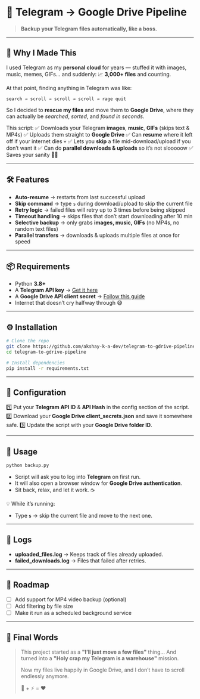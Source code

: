 

# 🚀 Telegram → Google Drive Pipeline

> **Backup your Telegram files automatically, like a boss.**

---

## 🤔 Why I Made This

I used Telegram as my **personal cloud** for years —
stuffed it with images, music, memes, GIFs… and suddenly:
📈 **3,000+ files** and counting.

At that point, finding anything in Telegram was like:

```
search → scroll → scroll → scroll → rage quit
```

So I decided to **rescue my files** and move them to **Google Drive**,
where they can actually be *searched*, *sorted*, and *found in seconds*.

This script:
✅ Downloads your Telegram **images**, **music**, **GIFs** (skips text & MP4s)
✅ Uploads them straight to **Google Drive**
✅ Can **resume** where it left off if your internet dies 💀
✅ Lets you **skip** a file mid-download/upload if you don’t want it
✅ Can do **parallel downloads & uploads** so it’s not slooooow
✅ Saves your sanity 🧠✨

---

## 🛠 Features

* **Auto-resume** → restarts from last successful upload
* **Skip command** → type `s` during download/upload to skip the current file
* **Retry logic** → failed files will retry up to 3 times before being skipped
* **Timeout handling** → skips files that don’t start downloading after 10 min
* **Selective backup** → only grabs **images, music, GIFs** (no MP4s, no random text files)
* **Parallel transfers** → downloads & uploads multiple files at once for speed

---

## 📦 Requirements

* Python **3.8+**
* A **Telegram API key** → [Get it here](https://my.telegram.org/auth)
* A **Google Drive API client secret** → [Follow this guide](https://developers.google.com/drive/api/v3/quickstart/python)
* Internet that doesn’t cry halfway through 😅

---

## ⚙️ Installation

```bash
# Clone the repo
git clone https://github.com/akshay-k-a-dev/telegram-to-gdrive-pipeline.git
cd telegram-to-gdrive-pipeline

# Install dependencies
pip install -r requirements.txt
```

---

## 🔑 Configuration

1️⃣ Put your **Telegram API ID** & **API Hash** in the config section of the script.
2️⃣ Download your **Google Drive client\_secrets.json** and save it somewhere safe.
3️⃣ Update the script with your **Google Drive folder ID**.

---

## 🚀 Usage

```bash
python backup.py
```

* Script will ask you to log into **Telegram** on first run.
* It will also open a browser window for **Google Drive authentication**.
* Sit back, relax, and let it work. ☕

💡 While it’s running:

* Type **`s`** → skip the current file and move to the next one.

---

## 📜 Logs

* **uploaded\_files.log** → Keeps track of files already uploaded.
* **failed\_downloads.log** → Files that failed after retries.

---

## 🎯 Roadmap

* [ ] Add support for MP4 video backup (optional)
* [ ] Add filtering by file size
* [ ] Make it run as a scheduled background service

---

## 💬 Final Words

> This project started as a **"I’ll just move a few files"** thing…
> And turned into a **"Holy crap my Telegram is a warehouse"** mission.
>
> Now my files live happily in Google Drive,
> and I don’t have to scroll endlessly anymore.
>
> 🐢 + ⚡ = ❤️

